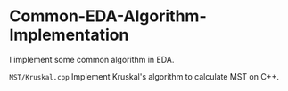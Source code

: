 # Common-EDA-Algorithm-Implementation
I implement some common algorithm in EDA. 

`MST/Kruskal.cpp` Implement Kruskal's algorithm to calculate MST on C++.
